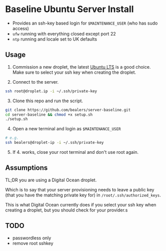 # Baseline Ubuntu Server Install

- Provides an ssh-key based login for `$MAINTENANCE_USER` (who has sudo access)
- `ufw` running with everything closed except port 22
- `ntp` running and locale set to UK defaults

## Usage

1) Commission a new droplet, the latest [Ubuntu LTS](https://releases.ubuntu.com/) is a good choice. Make sure to select your ssh key when creating the droplet.

2) Connect to the server.

```bash
ssh root@droplet.ip -i ~/.ssh/private-key
```

3) Clone this repo and run the script.
```bash
git clone https://github.com/bealers/server-baseline.git
cd server-baseline && chmod +x setup.sh
./setup.sh
```

4) Open a new terminal and login as `$MAINTENANCE_USER`

```bash
# e.g.
ssh bealers@droplet-ip -i ~/.ssh/private-key
```

5) If 4. works, close your root terminal and don't use root again.

## Assumptions

TL;DR you are using a Digital Ocean droplet.

Which is to say that your server provisioning needs to leave a public key (that you have the matching private key for) in `/root/.ssh/authorized_keys`.

This is what Digital Ocean currently does if you select your ssh key when creating a droplet, but you should check for your provider.s

## TODO

- passwordless only
- remove root sshkey
